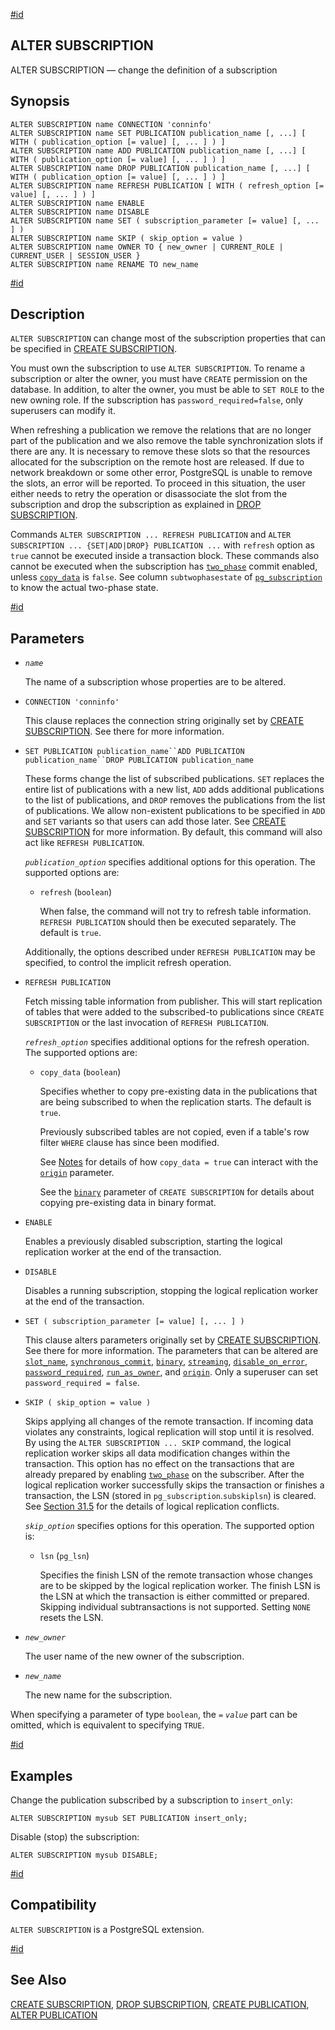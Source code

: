 [#id](#SQL-ALTERSUBSCRIPTION)

## ALTER SUBSCRIPTION

ALTER SUBSCRIPTION — change the definition of a subscription

## Synopsis

```
ALTER SUBSCRIPTION name CONNECTION 'conninfo'
ALTER SUBSCRIPTION name SET PUBLICATION publication_name [, ...] [ WITH ( publication_option [= value] [, ... ] ) ]
ALTER SUBSCRIPTION name ADD PUBLICATION publication_name [, ...] [ WITH ( publication_option [= value] [, ... ] ) ]
ALTER SUBSCRIPTION name DROP PUBLICATION publication_name [, ...] [ WITH ( publication_option [= value] [, ... ] ) ]
ALTER SUBSCRIPTION name REFRESH PUBLICATION [ WITH ( refresh_option [= value] [, ... ] ) ]
ALTER SUBSCRIPTION name ENABLE
ALTER SUBSCRIPTION name DISABLE
ALTER SUBSCRIPTION name SET ( subscription_parameter [= value] [, ... ] )
ALTER SUBSCRIPTION name SKIP ( skip_option = value )
ALTER SUBSCRIPTION name OWNER TO { new_owner | CURRENT_ROLE | CURRENT_USER | SESSION_USER }
ALTER SUBSCRIPTION name RENAME TO new_name
```

[#id](#id-1.9.3.33.5)

## Description

`ALTER SUBSCRIPTION` can change most of the subscription properties that can be specified in [CREATE SUBSCRIPTION](sql-createsubscription).

You must own the subscription to use `ALTER SUBSCRIPTION`. To rename a subscription or alter the owner, you must have `CREATE` permission on the database. In addition, to alter the owner, you must be able to `SET ROLE` to the new owning role. If the subscription has `password_required=false`, only superusers can modify it.

When refreshing a publication we remove the relations that are no longer part of the publication and we also remove the table synchronization slots if there are any. It is necessary to remove these slots so that the resources allocated for the subscription on the remote host are released. If due to network breakdown or some other error, PostgreSQL is unable to remove the slots, an error will be reported. To proceed in this situation, the user either needs to retry the operation or disassociate the slot from the subscription and drop the subscription as explained in [DROP SUBSCRIPTION](sql-dropsubscription).

Commands `ALTER SUBSCRIPTION ... REFRESH PUBLICATION` and `ALTER SUBSCRIPTION ... {SET|ADD|DROP} PUBLICATION ...` with `refresh` option as `true` cannot be executed inside a transaction block. These commands also cannot be executed when the subscription has [`two_phase`](sql-createsubscription#SQL-CREATESUBSCRIPTION-WITH-TWO-PHASE) commit enabled, unless [`copy_data`](sql-createsubscription#SQL-CREATESUBSCRIPTION-WITH-COPY-DATA) is `false`. See column `subtwophasestate` of [`pg_subscription`](catalog-pg-subscription) to know the actual two-phase state.

[#id](#id-1.9.3.33.6)

## Parameters

* *`name`*

  The name of a subscription whose properties are to be altered.

* `CONNECTION 'conninfo'`

  This clause replaces the connection string originally set by [CREATE SUBSCRIPTION](sql-createsubscription). See there for more information.

* `SET PUBLICATION publication_name``ADD PUBLICATION publication_name``DROP PUBLICATION publication_name`

  These forms change the list of subscribed publications. `SET` replaces the entire list of publications with a new list, `ADD` adds additional publications to the list of publications, and `DROP` removes the publications from the list of publications. We allow non-existent publications to be specified in `ADD` and `SET` variants so that users can add those later. See [CREATE SUBSCRIPTION](sql-createsubscription) for more information. By default, this command will also act like `REFRESH PUBLICATION`.

  *`publication_option`* specifies additional options for this operation. The supported options are:

  * `refresh` (`boolean`)

    When false, the command will not try to refresh table information. `REFRESH PUBLICATION` should then be executed separately. The default is `true`.

  Additionally, the options described under `REFRESH PUBLICATION` may be specified, to control the implicit refresh operation.

* `REFRESH PUBLICATION`

  Fetch missing table information from publisher. This will start replication of tables that were added to the subscribed-to publications since `CREATE SUBSCRIPTION` or the last invocation of `REFRESH PUBLICATION`.

  *`refresh_option`* specifies additional options for the refresh operation. The supported options are:

  * `copy_data` (`boolean`)

    Specifies whether to copy pre-existing data in the publications that are being subscribed to when the replication starts. The default is `true`.

    Previously subscribed tables are not copied, even if a table's row filter `WHERE` clause has since been modified.

    See [Notes](sql-createsubscription#SQL-CREATESUBSCRIPTION-NOTES) for details of how `copy_data = true` can interact with the [`origin`](sql-createsubscription#SQL-CREATESUBSCRIPTION-WITH-ORIGIN) parameter.

    See the [`binary`](sql-createsubscription#SQL-CREATESUBSCRIPTION-WITH-BINARY) parameter of `CREATE SUBSCRIPTION` for details about copying pre-existing data in binary format.

* `ENABLE`

  Enables a previously disabled subscription, starting the logical replication worker at the end of the transaction.

* `DISABLE`

  Disables a running subscription, stopping the logical replication worker at the end of the transaction.

* `SET ( subscription_parameter [= value] [, ... ] )`

  This clause alters parameters originally set by [CREATE SUBSCRIPTION](sql-createsubscription). See there for more information. The parameters that can be altered are [`slot_name`](sql-createsubscription#SQL-CREATESUBSCRIPTION-WITH-SLOT-NAME), [`synchronous_commit`](sql-createsubscription#SQL-CREATESUBSCRIPTION-WITH-SYNCHRONOUS-COMMIT), [`binary`](sql-createsubscription#SQL-CREATESUBSCRIPTION-WITH-BINARY), [`streaming`](sql-createsubscription#SQL-CREATESUBSCRIPTION-WITH-STREAMING), [`disable_on_error`](sql-createsubscription#SQL-CREATESUBSCRIPTION-WITH-DISABLE-ON-ERROR), [`password_required`](sql-createsubscription#SQL-CREATESUBSCRIPTION-WITH-PASSWORD-REQUIRED), [`run_as_owner`](sql-createsubscription#SQL-CREATESUBSCRIPTION-WITH-RUN-AS-OWNER), and [`origin`](sql-createsubscription#SQL-CREATESUBSCRIPTION-WITH-ORIGIN). Only a superuser can set `password_required = false`.

* `SKIP ( skip_option = value )`

  Skips applying all changes of the remote transaction. If incoming data violates any constraints, logical replication will stop until it is resolved. By using the `ALTER SUBSCRIPTION ... SKIP` command, the logical replication worker skips all data modification changes within the transaction. This option has no effect on the transactions that are already prepared by enabling [`two_phase`](sql-createsubscription#SQL-CREATESUBSCRIPTION-WITH-TWO-PHASE) on the subscriber. After the logical replication worker successfully skips the transaction or finishes a transaction, the LSN (stored in `pg_subscription`.`subskiplsn`) is cleared. See [Section 31.5](logical-replication-conflicts) for the details of logical replication conflicts.

  *`skip_option`* specifies options for this operation. The supported option is:

  * `lsn` (`pg_lsn`)

    Specifies the finish LSN of the remote transaction whose changes are to be skipped by the logical replication worker. The finish LSN is the LSN at which the transaction is either committed or prepared. Skipping individual subtransactions is not supported. Setting `NONE` resets the LSN.

* *`new_owner`*

  The user name of the new owner of the subscription.

* *`new_name`*

  The new name for the subscription.

When specifying a parameter of type `boolean`, the `=` *`value`* part can be omitted, which is equivalent to specifying `TRUE`.

[#id](#id-1.9.3.33.7)

## Examples

Change the publication subscribed by a subscription to `insert_only`:

```
ALTER SUBSCRIPTION mysub SET PUBLICATION insert_only;
```

Disable (stop) the subscription:

```
ALTER SUBSCRIPTION mysub DISABLE;
```

[#id](#id-1.9.3.33.8)

## Compatibility

`ALTER SUBSCRIPTION` is a PostgreSQL extension.

[#id](#id-1.9.3.33.9)

## See Also

[CREATE SUBSCRIPTION](sql-createsubscription), [DROP SUBSCRIPTION](sql-dropsubscription), [CREATE PUBLICATION](sql-createpublication), [ALTER PUBLICATION](sql-alterpublication)